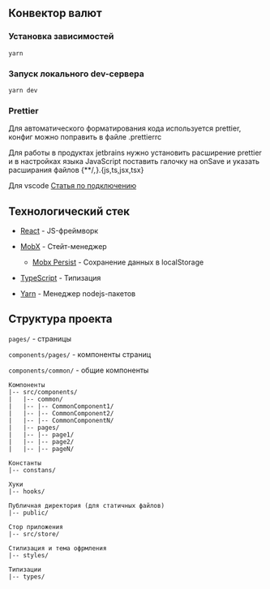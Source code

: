 ## Конвектор валют

### Установка зависимостей

```yarn```

### Запуск локального dev-сервера

```yarn dev```

### Prettier 

Для автоматического форматирования кода используется prettier, конфиг можно поправить в файле .prettierrc

Для работы в продуктах jetbrains нужно установить расширение prettier и в настройках языка JavaScript поставить 
галочку на onSave и указать расширания файлов {**/*,*}.{js,ts,jsx,tsx}

Для vscode [Статья по подключению](https://glebbahmutov.com/blog/configure-prettier-in-vscode/)


## Технологический стек

* [React](https://ru.reactjs.org/) - JS-фреймворк

* [MobX](https://mobx.js.org/README.html) - Стейт-менеджер

  * [Mobx Persist](https://www.npmjs.com/package/mobx-persist) - Сохранение данных в localStorage

* [TypeScript](https://www.typescriptlang.org/) - Типизация

* [Yarn](https://yarnpkg.com/) - Менеджер nodejs-пакетов


## Структура проекта

```pages/``` - страницы

```components/pages/``` - компоненты страниц

```components/common/``` - общие компоненты

```
Компоненты
|-- src/components/
|   |-- common/
|   |-- |-- СommonComponent1/
|   |-- |-- СommonComponent2/
|   |-- |-- СommonComponentN/
|   |-- pages/
|   |-- |-- page1/
|   |-- |-- page2/
|   |-- |-- pageN/

Константы
|-- constans/

Хуки
|-- hooks/

Публичная директория (для статичных файлов)
|-- public/

Стор приложения
|-- src/store/

Стилизация и тема офрмления
|-- styles/

Типизации
|-- types/
```

